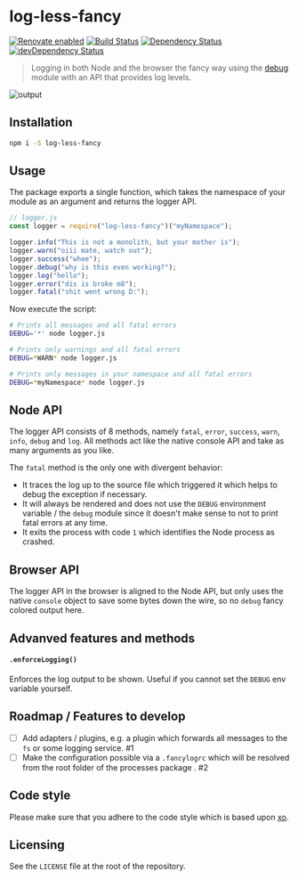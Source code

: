 # log-less-fancy

[![Renovate enabled](https://img.shields.io/badge/renovate-enabled-brightgreen.svg)](https://renovateapp.com/)
[![Build Status](https://travis-ci.org/bjornreppen/log-less-fancy.svg?branch=master)](https://travis-ci.org/bjornreppen/log-less-fancy)
[![Dependency Status](https://david-dm.org/bjornreppen/log-less-fancy.svg)](https://david-dm.org/bjornreppen/log-less-fancy)
[![devDependency Status](https://david-dm.org/bjornreppen/log-less-fancy/dev-status.svg)](https://david-dm.org/bjornreppen/log-less-fancy#info=devDependencies&view=table)

> Logging in both Node and the browser the fancy way using the [debug](https://github.com/visionmedia/debug) module with an API that provides log levels.

![output](https://user-images.githubusercontent.com/1557092/29221099-c9c672b4-7ebd-11e7-84ed-f3eba8467bbc.png)

## Installation

```sh
npm i -S log-less-fancy
```

## Usage

The package exports a single function, which takes the namespace of your module as an argument and returns the logger API.

```js
// logger.js
const logger = require("log-less-fancy")("myNamespace");

logger.info("This is not a monolith, but your mother is");
logger.warn("oiii mate, watch out");
logger.success("whee");
logger.debug("why is this even working?");
logger.log("hello");
logger.error("dis is broke m8");
logger.fatal("shit went wrong D:");
```

Now execute the script:

```sh
# Prints all messages and all fatal errors
DEBUG='*' node logger.js

# Prints only warnings and all fatal errors
DEBUG=*WARN* node logger.js

# Prints only messages in your namespace and all fatal errors
DEBUG=*myNamespace* node logger.js
```

## Node API

The logger API consists of 8 methods, namely `fatal`, `error`, `success`, `warn`, `info`, `debug` and `log`. All methods act like the native console API and take as many arguments as you like.

The `fatal` method is the only one with divergent behavior:

*   It traces the log up to the source file which triggered it which helps to debug the exception if necessary.
*   It will always be rendered and does not use the `DEBUG` environment variable / the `debug` module since it doesn't make sense to not to print fatal errors at any time.
*   It exits the process with code `1` which identifies the Node process as crashed.

## Browser API

The logger API in the browser is aligned to the Node API, but only uses the native `console` object to save some bytes down the wire, so no `debug` fancy colored output here.

## Advanved features and methods

#### `.enforceLogging()`

Enforces the log output to be shown. Useful if you cannot set the `DEBUG` env variable yourself.

## Roadmap / Features to develop

*   [ ] Add adapters / plugins, e.g. a plugin which forwards all messages to the `fs` or some logging service. #1
*   [ ] Make the configuration possible via a `.fancylogrc` which will be resolved from the root folder of the processes package . #2

## Code style

Please make sure that you adhere to the code style which is based upon [xo](https://github.com/sindresorhus/eslint-config-xo).

## Licensing

See the `LICENSE` file at the root of the repository.
